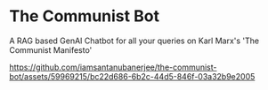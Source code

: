 # The Communist Bot
A RAG based GenAI Chatbot for all your queries on Karl Marx's 'The Communist Manifesto'

https://github.com/iamsantanubanerjee/the-communist-bot/assets/59969215/bc22d686-6b2c-44d5-846f-03a32b9e2005
